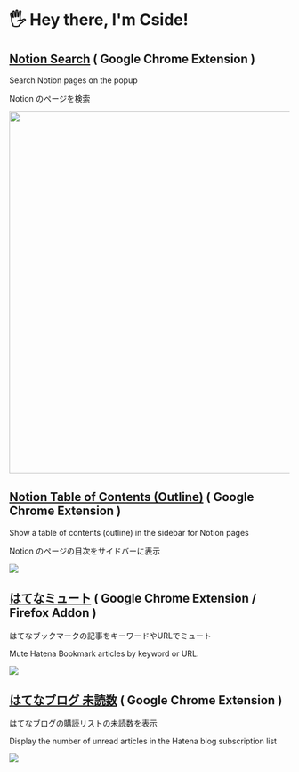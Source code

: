 # 🖐️ Hey there, I'm Cside!

## [Notion Search](https://github.com/Cside/chrome-notion-search) ( Google Chrome Extension )

Search Notion pages on the popup

Notion のページを検索

<a href="https://github.com/Cside/notion-search">
  <img src="https://user-images.githubusercontent.com/315510/209901453-03629f48-d7a1-4c4f-aac0-e2b6b8705e26.gif" width="650px" />
</a>

## [Notion Table of Contents (Outline)](https://github.com/Cside/chrome-notion-table-of-contents) ( Google Chrome Extension )

Show a table of contents (outline) in the sidebar for Notion pages

Notion のページの目次をサイドバーに表示

<a href="https://github.com/Cside/notion-table-of-contents"><img src="https://lh3.googleusercontent.com/HtP6RM2dPEvJAkRiiGLpojXjum47Z9f3HEW61SLD-5Fmpgq-aTZjKKSRw2xh-pQtxDeQlE9wT5IDtt7O-WfohIV2mg=w640-h400-e365-rj-sc0x00ffffff" /></a>

## [はてなミュート](https://github.com/Cside/hatena-mute) ( Google Chrome Extension / Firefox Addon )

はてなブックマークの記事をキーワードやURLでミュート

Mute Hatena Bookmark articles by keyword or URL.

<a href="https://github.com/Cside/hatena-mute"><img src="https://camo.githubusercontent.com/2763683e8b3c9deea9cf04e6b50fa7351fa61d6f2646b266826dc61c07dd91fe/68747470733a2f2f6c68332e676f6f676c6575736572636f6e74656e742e636f6d2f7947727675467a6c7a57755f5a477138494d51696f384c6863624c5a7738753850777a624954707368566b6c547471525f47716673723964515841735a5a71323764694f6d516567576c2d475078374a58517333314f766846773d773634302d683430302d653336352d726a2d736330783030666666666666" /></a>

## [はてなブログ 未読数](https://github.com/Cside/chrome-hatena-blog-unread-count) ( Google Chrome Extension )

はてなブログの購読リストの未読数を表示

Display the number of unread articles in the Hatena blog subscription list

<a href="https://github.com/Cside/chrome-hatena-blog-unread-count"><img src="https://user-images.githubusercontent.com/315510/220348695-0f3b8612-a5ae-414e-b884-5efafbc211ec.png" /></a>

